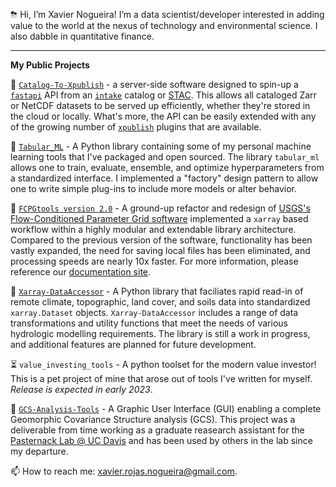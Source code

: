 ⛈ Hi, I’m Xavier Nogueira! I’m a data scientist/developer interested in adding value to the world at the nexus of technology and environmental science. I also dabble in quantitative finance. 

-----------------------
**My Public Projects**

🚀 [`Catalog-To-Xpublish`](https://github.com/LimnoTech/Catalog-To-Xpublish) - a server-side software designed to spin-up a [`fastapi`](https://fastapi.tiangolo.com/lo/) API from an [`intake`](https://intake.readthedocs.io/en/latest/catalog.html) catalog or [STAC](https://stacspec.org/en). This allows all cataloged Zarr or NetCDF datasets to be served up efficiently, whether they're stored in the cloud or locally. What's more, the API can be easily extended with any of the growing number of [`xpublish`](https://github.com/xpublish-community/xpublish) plugins that are available.

🚀 [`Tabular_ML`](https://github.com/xaviernogueira/Tabular_ML) - A Python library containing some of my personal machine learning tools that I've packaged and open sourced. The library `tabular_ml` allows one to train, evaluate, ensemble, and optimize hyperparameters from a standardized interface. I implemented a "factory" design pattern to allow one to write simple plug-ins to include more models or alter behavior.

🚀 [`FCPGtools version 2.0`](https://github.com/usgs/water-fcpg-tools) - A ground-up refactor and redesign of [USGS's Flow-Conditioned Parameter Grid software](https://www.usgs.gov/software/flow-conditioned-parameter-grid-tools) implemented a `xarray` based workflow within a highly modular and extendable library architecture.  Compared to the previous version of the software, functionality has been vastly expanded, the need for saving local files has been eliminated, and processing speeds are nearly 10x faster. For more information, please reference our [documentation site](https://usgs.github.io/water-fcpg-tools/build/html/index.html).

🚀 [`Xarray-DataAccessor`](https://github.com/LimnoTech/Xarray-DataAccessor) - A Python library that faciliates rapid read-in of remote climate, topographic, land cover, and soils data into standardized `xarray.Dataset` objects. `Xarray-DataAccessor` includes a range of data transformations and utility functions that meet the needs of various hydrologic modelling requirements. The library is still a work in progress, and additional features are planned for future development.

⏳ `value_investing_tools` - A python toolset for the modern value investor! This is a pet project of mine that arose out of tools I've written for myself. *Release is expected in early 2023*.

🚀 [`GCS-Analysis-Tools`](https://github.com/xaviernogueira/GCS-Analysis-Tools) - A Graphic User Interface (GUI) enabling a complete Geomorphic Covariance Structure analysis (GCS). This project was a deliverable from time working as a graduate reasearch assistant for the [Pasternack Lab @ UC Davis](http://pasternack.ucdavis.edu/research) and has been used by others in the lab since my departure.

📫 How to reach me: xavier.rojas.nogueira@gmail.com.

<!---
xaviernogueira/xaviernogueira is a ✨ special ✨ repository because its `README.md` (this file) appears on your GitHub profile.
You can click the Preview link to take a look at your changes.
--->
